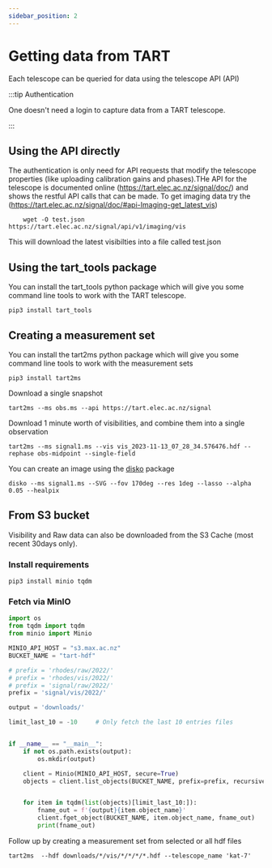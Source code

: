 ```yaml
---
sidebar_position: 2
---
```


# Getting data from TART

Each telescope can be queried for data using the telescope API (API)

:::tip Authentication

One doesn't need a login to capture data from a TART telescope. 

:::

## Using the API directly

 The authentication is only need for API requests that modify the telescope properties (like uploading calibration gains and phases).THe API for the telescope is documented online (https://tart.elec.ac.nz/signal/doc/) and shows the restful API calls that can be made.
To get imaging data try the (https://tart.elec.ac.nz/signal/doc/#api-Imaging-get_latest_vis)
```
    wget -O test.json  https://tart.elec.ac.nz/signal/api/v1/imaging/vis
```
This will download the latest visibilties into a file called test.json

## Using the tart_tools package

You can install the tart_tools python package which will give you some command line tools to work with the TART telescope.

```pip3 install tart_tools```

## Creating a measurement set

You can install the tart2ms python package which will give you some command line tools to work with the measurement sets 

```pip3 install tart2ms```

Download a single snapshot

```tart2ms --ms obs.ms --api https://tart.elec.ac.nz/signal```

Download 1 minute worth of visibilities, and combine them into a single observation

```tart2ms --ms signal1.ms --vis vis_2023-11-13_07_28_34.576476.hdf --rephase obs-midpoint --single-field```

You can create an image using the [disko](/docs/advanced/disko) package

```disko --ms signal1.ms --SVG --fov 170deg --res 1deg --lasso --alpha 0.05 --healpix```

## From S3 bucket

Visibility and Raw data can also be downloaded from the S3 Cache (most recent 30days only).


### Install requirements
```pip3 install minio tqdm```

### Fetch via MinIO

```python
import os
from tqdm import tqdm
from minio import Minio

MINIO_API_HOST = "s3.max.ac.nz"
BUCKET_NAME = "tart-hdf"

# prefix = 'rhodes/raw/2022/'
# prefix = 'rhodes/vis/2022/'
# prefix = 'signal/raw/2022/'
prefix = 'signal/vis/2022/'

output = 'downloads/'

limit_last_10 = -10     # Only fetch the last 10 entries files


if __name__ == "__main__":
    if not os.path.exists(output):
        os.mkdir(output)

    client = Minio(MINIO_API_HOST, secure=True)
    objects = client.list_objects(BUCKET_NAME, prefix=prefix, recursive=True)


    for item in tqdm(list(objects)[limit_last_10:]):
        fname_out = f'{output}{item.object_name}'
        client.fget_object(BUCKET_NAME, item.object_name, fname_out)
        print(fname_out)
```

Follow up by creating a measurement set from selected or all hdf files

```
tart2ms  --hdf downloads/*/vis/*/*/*/*.hdf --telescope_name 'kat-7'
```
